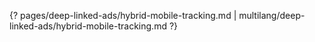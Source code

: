 {? pages/deep-linked-ads/hybrid-mobile-tracking.md | multilang/deep-linked-ads/hybrid-mobile-tracking.md ?}
